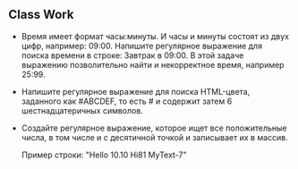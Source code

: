 ﻿## Class Work

* Время имеет формат часы:минуты. И часы и минуты состоят из двух цифр, например: 09:00. 
  Напишите регулярное выражение для поиска времени в строке: Завтрак в 09:00.
  В этой задаче выражению позволительно найти и некорректное время, например 25:99.

* Напишите регулярное выражение для поиска HTML-цвета, заданного как #ABCDEF, 
  то есть # и содержит затем 6 шестнадцатеричных символов.

* Создайте регулярное выражение, которое ищет все положительные числа, 
  в том числе и с десятичной точкой и записывает их в массив.

  Пример строки: "Hello 10.10 Hi81 MyText-7" 